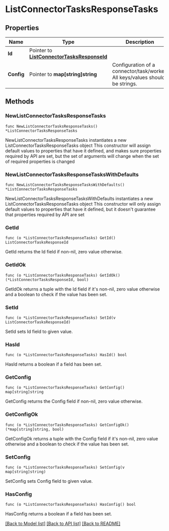 # ListConnectorTasksResponseTasks

## Properties

Name | Type | Description | Notes
------------ | ------------- | ------------- | -------------
**Id** | Pointer to [**ListConnectorTasksResponseId**](ListConnectorTasksResponseId.md) |  | [optional] 
**Config** | Pointer to **map[string]string** | Configuration of a connector/task/worker. All keys/values should be strings. | [optional] 

## Methods

### NewListConnectorTasksResponseTasks

`func NewListConnectorTasksResponseTasks() *ListConnectorTasksResponseTasks`

NewListConnectorTasksResponseTasks instantiates a new ListConnectorTasksResponseTasks object
This constructor will assign default values to properties that have it defined,
and makes sure properties required by API are set, but the set of arguments
will change when the set of required properties is changed

### NewListConnectorTasksResponseTasksWithDefaults

`func NewListConnectorTasksResponseTasksWithDefaults() *ListConnectorTasksResponseTasks`

NewListConnectorTasksResponseTasksWithDefaults instantiates a new ListConnectorTasksResponseTasks object
This constructor will only assign default values to properties that have it defined,
but it doesn't guarantee that properties required by API are set

### GetId

`func (o *ListConnectorTasksResponseTasks) GetId() ListConnectorTasksResponseId`

GetId returns the Id field if non-nil, zero value otherwise.

### GetIdOk

`func (o *ListConnectorTasksResponseTasks) GetIdOk() (*ListConnectorTasksResponseId, bool)`

GetIdOk returns a tuple with the Id field if it's non-nil, zero value otherwise
and a boolean to check if the value has been set.

### SetId

`func (o *ListConnectorTasksResponseTasks) SetId(v ListConnectorTasksResponseId)`

SetId sets Id field to given value.

### HasId

`func (o *ListConnectorTasksResponseTasks) HasId() bool`

HasId returns a boolean if a field has been set.

### GetConfig

`func (o *ListConnectorTasksResponseTasks) GetConfig() map[string]string`

GetConfig returns the Config field if non-nil, zero value otherwise.

### GetConfigOk

`func (o *ListConnectorTasksResponseTasks) GetConfigOk() (*map[string]string, bool)`

GetConfigOk returns a tuple with the Config field if it's non-nil, zero value otherwise
and a boolean to check if the value has been set.

### SetConfig

`func (o *ListConnectorTasksResponseTasks) SetConfig(v map[string]string)`

SetConfig sets Config field to given value.

### HasConfig

`func (o *ListConnectorTasksResponseTasks) HasConfig() bool`

HasConfig returns a boolean if a field has been set.


[[Back to Model list]](../README.md#documentation-for-models) [[Back to API list]](../README.md#documentation-for-api-endpoints) [[Back to README]](../README.md)


